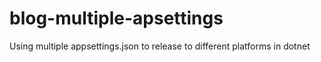 # blog-multiple-apsettings
Using multiple appsettings.json to release to different platforms in dotnet

